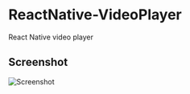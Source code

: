# ReactNative-VideoPlayer

React Native video player

## Screenshot

![Screenshot](screenshot/videoplayer.gif)

